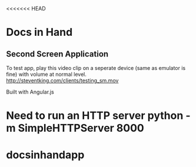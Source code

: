 <<<<<<< HEAD
# Docs in Hand

## Second Screen Application


To test app, play this video clip on a seperate device (same as emulator is fine) with volume at normal level.
http://steventking.com/clients/testing_sm.mov

Built with Angular.js

Need to run an HTTP server
python -m SimpleHTTPServer 8000
=======
docsinhandapp
=============

